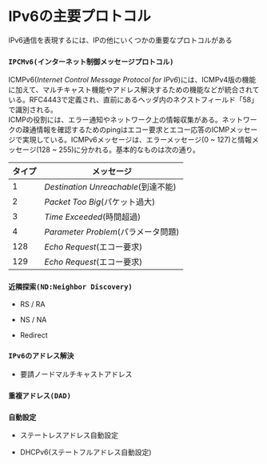 # IPv6の主要プロトコル
IPv6通信を表現するには、IPの他にいくつかの重要なプロトコルがある

### `IPCMv6(インターネット制御メッセージプロトコル)`
ICMPv6(*Internet Control Message Protocol for IPv6*)には、ICMPv4版の機能に加えて、マルチキャスト機能やアドレス解決するための機能などが統合されている。RFC4443で定義され、直前にあるヘッダ内のネクストフィールド「58」で識別される。  
ICMPの役割には、エラー通知やネットワーク上の情報収集がある。ネットワークの疎通情報を確認するためのpingはエコー要求とエコー応答のICMPメッセージで実現している。ICMPv6メッセージは、エラーメッセージ(0 ~ 127)と情報メッセージ(128 ~ 255)に分かれる。基本的なものは次の通り。

|タイプ|メッセージ                          |
|-----|----------------------------------|
|1    |*Destination Unreachable*(到達不能)|
|2    |*Packet Too Big*(パケット過大)      |
|3    |*Time Exceeded*(時間超過)          |
|4    |*Parameter Problem*(パラメータ問題) |
|128  |*Echo Request*(エコー要求)          |
|129  |*Echo Request*(エコー要求)          |

### `近隣探索(ND:Neighbor Discovery)`


- RS / RA


- NS / NA


- Redirect


### `IPv6のアドレス解決`


- 要請ノードマルチキャストアドレス


### `重複アドレス(DAD)`


### `自動設定`


- ステートレスアドレス自動設定


- DHCPv6(ステートフルアドレス自動設定)
